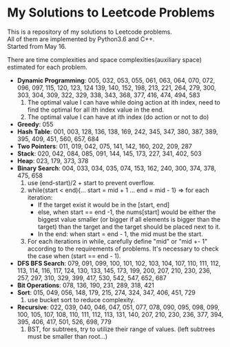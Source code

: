 My Solutions to Leetcode Problems
====
This is a repository of my solutions to Leetcode problems.  
All of them are implemented by Python3.6 and C++.  
Started from May 16.

There are time complexities and space complexities(auxiliary space) estimated for each problem.

- **Dynamic Programming**: 005, 032, 053, 055, 061, 063, 064, 070, 072, 096, 097, 115, 120, 123, 124
                139, 140, 152, 198, 213, 221, 264, 279, 300, 303, 304, 309, 322, 329, 338, 343, 368, 
                377, 416, 474, 494, 583
  1. The optimal value I can have while doing action at ith index, need to find
     the optimal for all ith index value in the end.
  2. The optimal value I can have at ith index (do action or not to do)
- **Greedy**: 055
- **Hash Table**: 001, 003, 128, 136, 138, 169, 242, 345, 347, 380, 387, 389, 
                  395, 409, 451, 560, 657, 684
- **Two Pointers**: 011, 019, 042, 075, 141, 142, 160, 202, 209, 287
- **Stack**: 020, 042, 084, 085, 091, 144, 145, 173, 227, 341, 402, 503
- **Heap**: 023, 179, 373, 378
- **Binary Search**: 004, 033, 034, 035, 074, 153, 162, 240, 300, 374, 378, 475, 658
  1. use (end-start)/2 + start to prevent overflow.
  2. while(start < end){... start = mid + 1 ... end = mid - 1} => 
     for each iteration:
     - If the target exist it would be in the [start, end]
     - else, when start == end -1, the nums[start] would be either the biggest value 
       smaller (or bigger if all elements is bigger than the target) than the 
       target and the target should be placed next to it. 
     - In the end: when start = end - 1, the mid must be the start. 
  3. For each iterations in while, carefully define "mid" or "mid +- 1"
     according to the requirements of problems. It's necessary to check the case
     when (start == end - 1).
- **DFS BFS Search**: 079, 091, 099, 100, 101, 102, 103, 104, 107, 110, 111, 112,
                113, 114, 116, 117, 124, 130, 133, 145, 173, 199, 200, 207, 210, 230, 236, 257, 297, 310, 329, 
                399, 417, 530, 542, 547, 652, 687
- **Bit Operations**: 078, 136, 190, 231, 289, 318, 421
- **Sort**: 015, 049, 056, 148, 179, 215, 274, 324, 347, 406, 451, 729
  1. use bucket sort to reduce complexity.
- **Recursive**: 022, 039, 040, 046, 047, 051, 077, 078, 090, 095, 098, 099, 100, 105, 107, 
                108, 110, 111, 112, 113, 131, 140, 207, 210, 230, 236, 377, 394, 395, 406, 
                417, 501, 526, 698, 779 
  1. BST, for subtrees, try to utilize their range of values. (left subtrees must
     be smaller than root...)

